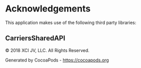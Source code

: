 # Acknowledgements
This application makes use of the following third party libraries:

## CarriersSharedAPI

© 2018 XCI JV, LLC. All Rights Reserved.

Generated by CocoaPods - https://cocoapods.org
